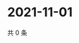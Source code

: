 # 2021-11-01

共 0 条

<!-- BEGIN WEIBO -->
<!-- 最后更新时间 Mon Nov 01 2021 04:14:32 GMT+0800 (China Standard Time) -->

<!-- END WEIBO -->

